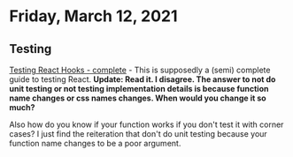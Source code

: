 # Friday, March 12, 2021

## Testing

[Testing React Hooks - complete](https://www.freecodecamp.org/news/testing-react-hooks/) - This is supposedly a (semi) complete guide to testing React. **Update: Read it. I disagree. The answer to not do unit testing or not testing implementation details is because function name changes or css names changes. When would you change it so much?**

Also how do you know if your function works if you don't test it with corner cases? I just find the reiteration that don't do unit testing because your function name changes to be a poor argument.